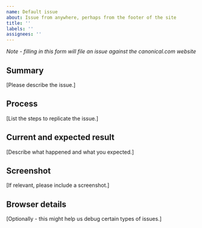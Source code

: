 ```yaml
---
name: Default issue
about: Issue from anywhere, perhaps from the footer of the site
title: ''
labels: ''
assignees: ''
---
```


*Note - filling in this form will file an issue against the canonical.com website*

## Summary

[Please describe the issue.]

## Process

[List the steps to replicate the issue.]

## Current and expected result

[Describe what happened and what you expected.]

## Screenshot

[If relevant, please include a screenshot.]

## Browser details

[Optionally - this might help us debug certain types of issues.]
